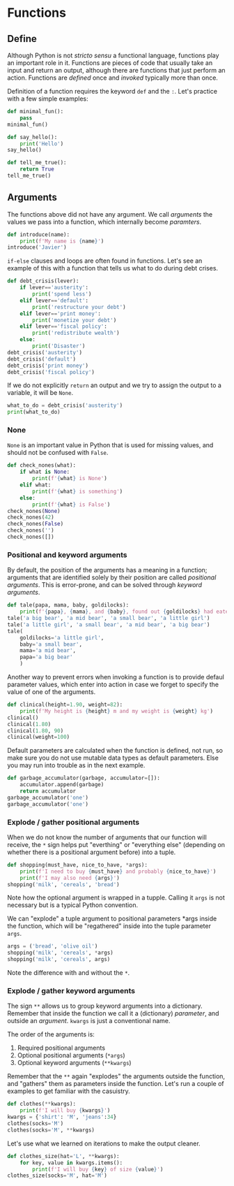 # Functions

## Define

Although Python is not _stricto sensu_ a functional language, functions play an important role in it. Functions are pieces of code that usually take an input and return an output, although there are functions that just perform an action. Functions are _defined_ once and _invoked_ typically more than once.

Definition of a function requires the keyword `def` and the `:`. Let's practice with a few simple examples:

```python
def minimal_fun():
    pass
minimal_fun()
```

```python
def say_hello():
    print('Hello')
say_hello()
```

```python
def tell_me_true():
    return True
tell_me_true()
```

## Arguments

The functions above did not have any argument. We call _arguments_ the values we pass into a function, which internally become _paramters_.

```python
def introduce(name):
    print(f'My name is {name}')
introduce('Javier')
```

`if-else` clauses and loops are often found in functions. Let's see an example of this with a function that tells us what to do during debt crises.

```python
def debt_crisis(lever):
    if lever=='austerity':
        print('spend less')
    elif lever=='default':
        print('restructure your debt')
    elif lever=='print money':
        print('monetize your debt')
    elif lever=='fiscal policy':
        print('redistribute wealth')
    else:
        print('Disaster')
debt_crisis('austerity') 
debt_crisis('default') 
debt_crisis('print money') 
debt_crisis('fiscal policy') 
```

If we do not explicitly `return` an output and we try to assign the output to a variable, it will be `None`.

```python
what_to_do = debt_crisis('austerity')
print(what_to_do)
```

### None

`None` is an important value in Python that is used for missing values, and should not be confused with `False`.

```python
def check_nones(what):
    if what is None:
        print(f'{what} is None')
    elif what:
        print(f'{what} is something')
    else:
        print(f'{what} is False')
check_nones(None)
check_nones(42)
check_nones(False)
check_nones('')
check_nones([])
```

### Positional and keyword arguments

By default, the position of the arguments has a meaning in a function; arguments that are identified solely by their position are called _positional arguments_. This is error-prone, and can be solved through _keyword arguments_.

```python
def tale(papa, mama, baby, goldilocks):
    print(f'{papa}, {mama}, and {baby}, found out {goldilocks} had eaten their meal')
tale('a big bear', 'a mid bear', 'a small bear', 'a little girl')
tale('a little girl', 'a small bear', 'a mid bear', 'a big bear')
tale(
    goldilocks='a little girl',
    baby='a small bear',
    mama='a mid bear',
    papa='a big bear'
    )
```

Another way to prevent errors when invoking a function is to provide defaul parameter values, which enter into action in case we forget to specify the value of one of the arguments.

```python
def clinical(height=1.90, weight=82):
    print(f'My height is {height} m and my weight is {weight} kg')
clinical()
clinical(1.80)
clinical(1.80, 90)
clinical(weight=100)
```

Default parameters are calculated when the function is defined, not run, so make sure you do not use mutable data types as default parameters. Else you may run into trouble as in the next example.

```python
def garbage_accumulator(garbage, accumulator=[]):
    accumulator.append(garbage)
    return accumulator
garbage_accumulator('one') 
garbage_accumulator('one') 
```

### Explode / gather positional arguments

When we do not know the number of arguments that our function will receive, the `*` sign helps put "everthing" or "everything else" (depending on whether there is a positional argument before) into a tuple.

```python
def shopping(must_have, nice_to_have, *args):
    print(f'I need to buy {must_have} and probably {nice_to_have}')
    print(f'I may also need {args}')
shopping('milk', 'cereals', 'bread')
```
 Note how the optional argument is wrapped in a tupple. Calling it `args` is not necessary but is a typical Python convention.

We can "explode" a tuple argument to positional parameters *args inside the function, which will be "regathered" inside into the tuple parameter `args`.

```python
args = ('bread', 'olive oil')
shopping('milk', 'cereals', *args)
shopping('milk', 'cereals', args)
```

Note the difference with and without the `*`.

### Explode / gather keyword arguments

The sign `**` allows us to group keyword arguments into a dictionary. Remember that inside the function we call it a (dictionary) _parameter_, and outside an _argument_. `kwargs` is just a conventional name.

The order of the arguments is:
1. Required positional arguments
2. Optional positional arguments (`*args`)
3. Optional keyword arguments (`**kwargs`)

Remember that the `**` again "explodes" the arguments outside the function, and "gathers" them as parameters inside the function. Let's run a couple of examples to get familiar with the casuistry.

```python
def clothes(**kwargs):
    print(f'I will buy {kwargs}')
kwargs = {'shirt': 'M', 'jeans':34}
clothes(socks='M')
clothes(socks='M', **kwargs)
```

Let's use what we learned on iterations to make the output cleaner.

```python
def clothes_size(hat='L', **kwargs):
    for key, value in kwargs.items():
        print(f'I will buy {key} of size {value}')
clothes_size(socks='M', hat='M')
```

